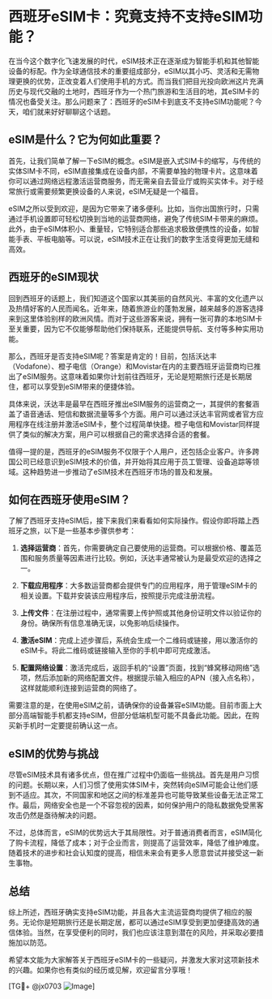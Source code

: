 # 西班牙eSIM卡：究竟支持不支持eSIM功能？

在当今这个数字化飞速发展的时代，eSIM技术正在逐渐成为智能手机和其他智能设备的标配。作为全球通信技术的重要组成部分，eSIM以其小巧、灵活和无需物理更换的优势，正改变着人们使用手机的方式。而当我们把目光投向欧洲这片充满历史与现代交融的土地时，西班牙作为一个热门旅游和生活目的地，其eSIM卡的情况也备受关注。那么问题来了：西班牙的eSIM卡到底支不支持eSIM功能呢？今天，咱们就来好好聊聊这个话题。

## eSIM是什么？它为何如此重要？

首先，让我们简单了解一下eSIM的概念。eSIM是嵌入式SIM卡的缩写，与传统的实体SIM卡不同，eSIM直接集成在设备内部，不需要单独的物理卡片。这意味着你可以通过网络远程激活运营商服务，而无需亲自去营业厅或购买实体卡。对于经常旅行或需要频繁更换设备的人来说，eSIM无疑是一个福音。

eSIM之所以受到欢迎，是因为它带来了诸多便利。比如，当你出国旅行时，只需通过手机设置即可轻松切换到当地的运营商网络，避免了传统SIM卡带来的麻烦。此外，由于eSIM体积小、重量轻，它特别适合那些追求极致便携性的设备，如智能手表、平板电脑等。可以说，eSIM技术正在让我们的数字生活变得更加无缝和高效。

## 西班牙的eSIM现状

回到西班牙的话题上，我们知道这个国家以其美丽的自然风光、丰富的文化遗产以及热情好客的人民而闻名。近年来，随着旅游业的蓬勃发展，越来越多的游客选择来到这里体验别样的欧洲风情。而对于这些游客来说，拥有一张可靠的本地SIM卡至关重要，因为它不仅能够帮助他们保持联系，还能提供导航、支付等多种实用功能。

那么，西班牙是否支持eSIM呢？答案是肯定的！目前，包括沃达丰（Vodafone）、橙子电信（Orange）和Movistar在内的主要西班牙运营商均已推出了eSIM服务。这意味着如果你计划前往西班牙，无论是短期旅行还是长期居住，都可以享受到eSIM带来的便捷体验。

具体来说，沃达丰是最早在西班牙推出eSIM服务的运营商之一，其提供的套餐涵盖了语音通话、短信和数据流量等多个方面。用户可以通过沃达丰官网或者官方应用程序在线注册并激活eSIM卡，整个过程简单快捷。橙子电信和Movistar同样提供了类似的解决方案，用户可以根据自己的需求选择合适的套餐。

值得一提的是，西班牙的eSIM服务不仅限于个人用户，还包括企业客户。许多跨国公司已经意识到eSIM技术的价值，并开始将其应用于员工管理、设备追踪等领域。这种趋势进一步推动了eSIM技术在西班牙市场的普及和发展。

## 如何在西班牙使用eSIM？

了解了西班牙支持eSIM后，接下来我们来看看如何实际操作。假设你即将踏上西班牙之旅，以下是一些基本步骤供参考：

1. **选择运营商**：首先，你需要确定自己要使用的运营商。可以根据价格、覆盖范围和服务质量等因素进行比较。例如，沃达丰通常被认为是最受欢迎的选择之一。
   
2. **下载应用程序**：大多数运营商都会提供专门的应用程序，用于管理eSIM卡的相关设置。下载并安装该应用程序后，按照提示完成注册流程。

3. **上传文件**：在注册过程中，通常需要上传护照或其他身份证明文件以验证你的身份。确保所有信息准确无误，以免影响后续操作。

4. **激活eSIM**：完成上述步骤后，系统会生成一个二维码或链接，用以激活你的eSIM卡。将此二维码或链接输入至你的手机中即可完成激活。

5. **配置网络设置**：激活完成后，返回手机的“设置”页面，找到“蜂窝移动网络”选项，然后添加新的网络配置文件。根据提示输入相应的APN（接入点名称），这样就能顺利连接到运营商的网络了。

需要注意的是，在使用eSIM之前，请确保你的设备兼容eSIM功能。目前市面上大部分高端智能手机都支持eSIM，但部分低端机型可能不具备此功能。因此，在购买新手机时一定要提前确认这一点。

## eSIM的优势与挑战

尽管eSIM技术具有诸多优点，但在推广过程中仍面临一些挑战。首先是用户习惯的问题。长期以来，人们习惯了使用实体SIM卡，突然转向eSIM可能会让他们感到不适应。其次，不同国家和地区之间的标准差异也可能导致某些设备无法正常工作。最后，网络安全也是一个不容忽视的因素，如何保护用户的隐私数据免受黑客攻击仍然是亟待解决的问题。

不过，总体而言，eSIM的优势远大于其局限性。对于普通消费者而言，eSIM简化了购卡流程，降低了成本；对于企业而言，则提高了运营效率，降低了维护难度。随着技术的进步和社会认知度的提高，相信未来会有更多人愿意尝试并接受这一新生事物。

## 总结

综上所述，西班牙确实支持eSIM功能，并且各大主流运营商均提供了相应的服务。无论你是短期旅行还是长期定居，都可以通过eSIM享受到更加便捷高效的通信体验。当然，在享受便利的同时，我们也应该注意到潜在的风险，并采取必要措施加以防范。

希望本文能为大家解答关于西班牙eSIM卡的一些疑问，并激发大家对这项新技术的兴趣。如果你也有类似的经历或见解，欢迎留言分享哦！

[TG💪+ @jx0703 ![Image](https://github.com/user-attachments/assets/dbca1d08-cadb-493c-b0ec-ad6f7a83f270)]